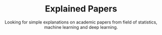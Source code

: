 ---
title: Explained Papers
description: We offer spellbinding explanations of academic papers that have shaped the field of statistics. We understand that deciphering academic spells can sometimes be challenging, especially for those new to the mystical arts. By distilling complex research into enchanting summaries, we aim to bridge the gap between the arcane realms of academia and wider audiences, making groundbreaking discoveries more accessible and applicable.
iconimg: "/svg/undraw_teacher.svg"
slog: "Researcher"
subtitle: Looking for simple explanations on academic papers from field of statistics, machine learning and deep learning.
---